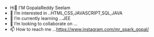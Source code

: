 -  Hi👋 I'M GopalaReddy Seelam 
- 👀 I’m interested in ..HTML,CSS,JAVASCRIPT,SQL,JAVA
- 🌱 I’m currently learning ...JEE
- 💞️ I’m looking to collaborate on ...
- 📫 How to reach me ...https://www.instagram.com/mr_spark_gopal/


<!---
GopalaReddySeelam/GopalaReddySeelam is a ✨ special ✨ repository because its `README.md` (this file) appears on your GitHub profile.
You can click the Preview link to take a look at your changes.
--->
